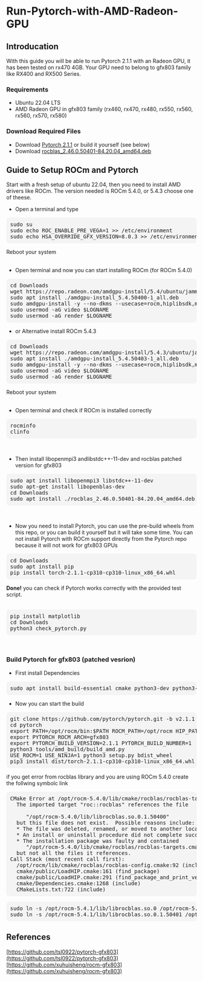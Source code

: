 # Run-Pytorch-with-AMD-Radeon-GPU

## Introducation
With this guide you will be able to run Pytorch 2.1.1 with an Radeon GPU, it has been tested on rx470 4GB. Your GPU need to belong to gfx803 family like RX400 and RX500 Series. 

### Requirements
- Ubuntu 22.04 LTS
- AMD Radeon GPU in gfx803 family (rx460, rx470, rx480, rx550, rx560, rx560, rx570, rx580)

### Download Required Files
- Download [Pytorch 2.1.1](https://drive.google.com/file/d/1Tkyqe8VxUPkpf_jLZRzJphKNlW5Cqixi/view?usp=sharing) or build it yourself (see below)
- Download [rocblas_2.46.0.50401-84.20.04_amd64.deb](https://github.com/xuhuisheng/rocm-gfx803/releases/tag/rocm541)


## Guide to Setup ROCm and Pytorch

Start with a fresh setup of ubuntu 22.04, then you need to install AMD drivers like ROCm. The version needed is ROCm 5.4.0, or 5.4.3 choose one of theese.
- Open a terminal and type
<pre style="background-color: #f4f4f4; padding: 10px; border-radius: 8px;">
sudo su
sudo echo ROC_ENABLE_PRE_VEGA=1 >> /etc/environment
sudo echo HSA_OVERRIDE_GFX_VERSION=8.0.3 >> /etc/environment
</pre>
Reboot your system <br /><br />


- Open terminal and now you can start installing ROCm (for ROCm 5.4.0)

<pre style="background-color: #f4f4f4; padding: 10px; border-radius: 8px;">
cd Downloads
wget https://repo.radeon.com/amdgpu-install/5.4/ubuntu/jammy/amdgpu-install_5.4.50400-1_all.deb
sudo apt install ./amdgpu-install_5.4.50400-1_all.deb
sudo amdgpu-install -y --no-dkms --usecase=rocm,hiplibsdk,mlsdk
sudo usermod -aG video $LOGNAME
sudo usermod -aG render $LOGNAME
</pre>

- or Alternative install ROCm 5.4.3
<pre style="background-color: #f4f4f4; padding: 10px; border-radius: 8px;">
cd Downloads
wget https://repo.radeon.com/amdgpu-install/5.4.3/ubuntu/jammy/amdgpu-install_5.4.50403-1_all.deb
sudo apt install ./amdgpu-install_5.4.50403-1_all.deb
sudo amdgpu-install -y --no-dkms --usecase=rocm,hiplibsdk,mlsdk
sudo usermod -aG video $LOGNAME
sudo usermod -aG render $LOGNAME
</pre>
Reboot your system<br /><br />

- Open terminal and check if ROCm is installed correctly
  
<pre style="background-color: #f4f4f4; padding: 10px; border-radius: 8px;">
rocminfo
clinfo
</pre>  
<br />

 - Then install libopenmpi3 andlibstdc++-11-dev and rocblas patched version for gfx803

<pre style="background-color: #f4f4f4; padding: 10px; border-radius: 8px;">
sudo apt install libopenmpi3 libstdc++-11-dev
sudo apt-get install libopenblas-dev
cd Downloads
sudo apt install ./rocblas_2.46.0.50401-84.20.04_amd64.deb 
</pre><br /> 

- Now you need to install Pytorch, you can use the pre-build wheels from this repo, or you can build it yourself but it will take some time. You can not install Pytorch with ROCm support directly from the Pytorch repo because it will not work for gfx803 GPUs

<pre style="background-color: #f4f4f4; padding: 10px; border-radius: 8px;">
cd Downloads
sudo apt install pip
pip install torch-2.1.1-cp310-cp310-linux_x86_64.whl
</pre>

**Done!** you can check if Pytorch works correctly with the provided test script.<br /><br />
<pre style="background-color: #f4f4f4; padding: 10px; border-radius: 8px;">
pip install matplotlib
cd Downloads
python3 check_pytorch.py
</pre>  
<br />


### Build Pytorch for gfx803 (patched vesrion)
- First install Dependencies
<pre style="background-color: #f4f4f4; padding: 10px; border-radius: 8px;">
sudo apt install build-essential cmake python3-dev python3-numpy ninja-build libomp-dev libcurl4-openssl-dev libgflags-dev libgoogle-glog-dev libssl-dev libyaml-cpp-dev git
</pre>
- Now you can start the build
<pre style="background-color: #f4f4f4; padding: 10px; border-radius: 8px;">
git clone https://github.com/pytorch/pytorch.git -b v2.1.1
cd pytorch
export PATH=/opt/rocm/bin:$PATH ROCM_PATH=/opt/rocm HIP_PATH=/opt/rocm/hip
export PYTORCH_ROCM_ARCH=gfx803
export PYTORCH_BUILD_VERSION=2.1.1 PYTORCH_BUILD_NUMBER=1
python3 tools/amd_build/build_amd.py
USE_ROCM=1 USE_NINJA=1 python3 setup.py bdist_wheel
pip3 install dist/torch-2.1.1-cp310-cp310-linux_x86_64.whl
</pre>
if you get error from rocblas library and you are using ROCm 5.4.0 create the follwing symbolc link
<pre style="background-color: #f4f4f4; padding: 10px; border-radius: 8px;">
CMake Error at /opt/rocm-5.4.0/lib/cmake/rocblas/rocblas-targets.cmake:79 (message):
  The imported target "roc::rocblas" references the file

     "/opt/rocm-5.4.0/lib/librocblas.so.0.1.50400"
  but this file does not exist.  Possible reasons include:
  * The file was deleted, renamed, or moved to another location.
  * An install or uninstall procedure did not complete successfully.
  * The installation package was faulty and contained
     "/opt/rocm-5.4.0/lib/cmake/rocblas/rocblas-targets.cmake"
  but not all the files it references.
Call Stack (most recent call first):
  /opt/rocm/lib/cmake/rocblas/rocblas-config.cmake:92 (include)
  cmake/public/LoadHIP.cmake:161 (find_package)
  cmake/public/LoadHIP.cmake:291 (find_package_and_print_version)
  cmake/Dependencies.cmake:1268 (include)
  CMakeLists.txt:722 (include)
</pre>
<pre style="background-color: #f4f4f4; padding: 10px; border-radius: 8px;">
sudo ln -s /opt/rocm-5.4.1/lib/librocblas.so.0 /opt/rocm-5.4.0/lib/librocblas.so.0
sudo ln -s /opt/rocm-5.4.1/lib/librocblas.so.0.1.50401 /opt/rocm-5.4.0/lib/librocblas.so.0.1.50400
</pre>

## References
[https://github.com/tsl0922/pytorch-gfx803](https://github.com/tsl0922/pytorch-gfx803) <br />
[https://github.com/xuhuisheng/rocm-gfx803](https://github.com/xuhuisheng/rocm-gfx803)
